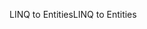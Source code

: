 <span data-ttu-id="4f855-101">LINQ to Entities</span><span class="sxs-lookup"><span data-stu-id="4f855-101">LINQ to Entities</span></span>